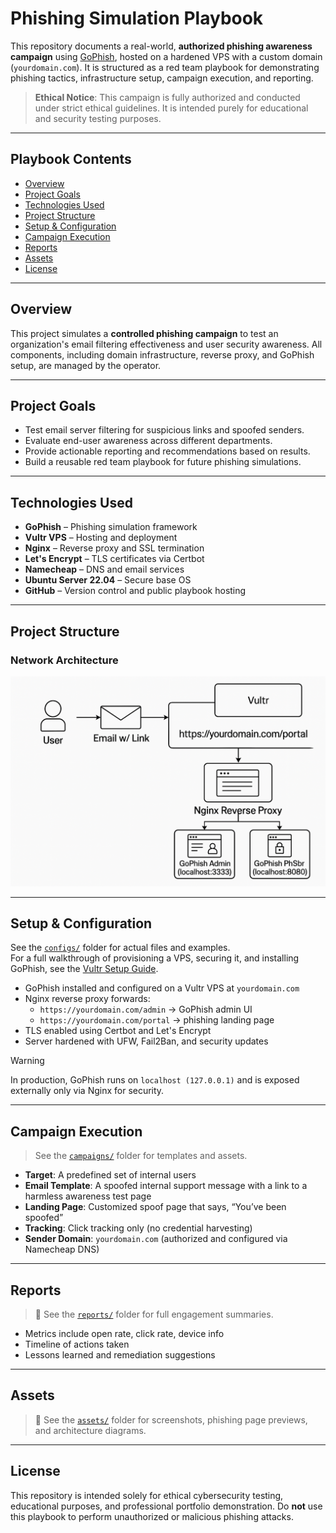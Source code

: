 # Phishing Simulation Playbook

This repository documents a real-world, **authorized phishing awareness 
campaign** using [GoPhish](https://getgophish.com/), hosted on a hardened 
VPS with a custom domain (`yourdomain.com`). It is structured as a red 
team playbook for demonstrating phishing tactics, infrastructure setup, 
campaign execution, and reporting.

> **Ethical Notice**: This campaign is fully authorized and conducted 
under strict ethical guidelines. It is intended purely for educational and 
security testing purposes.

---

## Playbook Contents

- [Overview](#-overview)
- [Project Goals](#-project-goals)
- [Technologies Used](#-technologies-used)
- [Project Structure](#-project-structure)
- [Setup & Configuration](#️-setup--configuration)
- [Campaign Execution](#-campaign-execution)
- [Reports](#-reports)
- [Assets](#-assets)
- [License](#-license)

---

## Overview

This project simulates a **controlled phishing campaign** to test an 
organization's email filtering effectiveness and user security awareness. 
All components, including domain infrastructure, reverse proxy, and 
GoPhish setup, are managed by the operator.

---

## Project Goals

- Test email server filtering for suspicious links and spoofed senders.
- Evaluate end-user awareness across different departments.
- Provide actionable reporting and recommendations based on results.
- Build a reusable red team playbook for future phishing simulations.

---

## Technologies Used

- **GoPhish** – Phishing simulation framework
- **Vultr VPS** – Hosting and deployment
- **Nginx** – Reverse proxy and SSL termination
- **Let's Encrypt** – TLS certificates via Certbot
- **Namecheap** – DNS and email services
- **Ubuntu Server 22.04** – Secure base OS
- **GitHub** – Version control and public playbook hosting

---

## Project Structure

### Network Architecture

![Network Diagram](./assets/screenshots/network-diagram-vultr.png)


---

## Setup & Configuration

See the [`configs/`](https://github.com/cylosec/phishing-campaign/tree/main/configs) folder for actual 
files and examples.  
For a full walkthrough of provisioning a VPS, securing it, and installing GoPhish, see the [Vultr Setup 
Guide](https://github.com/cylosec/phishing-campaign/blob/main/VULTR_SETUP_GUIDE.md).

- GoPhish installed and configured on a Vultr VPS at `yourdomain.com`
- Nginx reverse proxy forwards:
  - `https://yourdomain.com/admin` → GoPhish admin UI
  - `https://yourdomain.com/portal` → phishing landing page
- TLS enabled using Certbot and Let's Encrypt
- Server hardened with UFW, Fail2Ban, and security updates

> [!WARNING]  
> In production, GoPhish runs on `localhost (127.0.0.1)` and is exposed externally only via Nginx for 
security.


---

## Campaign Execution

> See the [`campaigns/`](./campaigns) folder for templates and assets.

- **Target**: A predefined set of internal users
- **Email Template**: A spoofed internal support message with a link to a 
harmless awareness test page
- **Landing Page**: Customized spoof page that says, “You’ve been spoofed”
- **Tracking**: Click tracking only (no credential harvesting)
- **Sender Domain**: `yourdomain.com` (authorized and configured via 
Namecheap DNS)

---

## Reports

> 📁 See the [`reports/`](./reports) folder for full engagement summaries.

- Metrics include open rate, click rate, device info
- Timeline of actions taken
- Lessons learned and remediation suggestions

---

## Assets

> 📁 See the [`assets/`](./assets) folder for screenshots, phishing page 
previews, and architecture diagrams.

---

## License

This repository is intended solely for ethical cybersecurity testing, 
educational purposes, and professional portfolio demonstration. Do **not** 
use this playbook to perform unauthorized or malicious phishing attacks.

